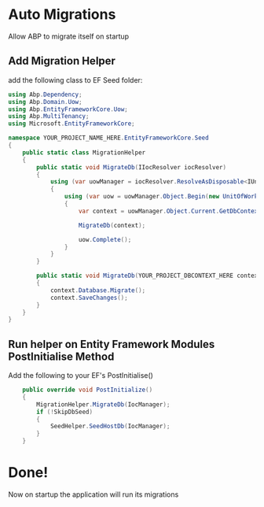 # Auto Migrations
 
 Allow ABP to migrate itself on startup
 
## Add Migration Helper

add the following class to EF Seed folder:

```cs
using Abp.Dependency;
using Abp.Domain.Uow;
using Abp.EntityFrameworkCore.Uow;
using Abp.MultiTenancy;
using Microsoft.EntityFrameworkCore;

namespace YOUR_PROJECT_NAME_HERE.EntityFrameworkCore.Seed
{
    public static class MigrationHelper
    {
        public static void MigrateDb(IIocResolver iocResolver)
        {
            using (var uowManager = iocResolver.ResolveAsDisposable<IUnitOfWorkManager>())
            {
                using (var uow = uowManager.Object.Begin(new UnitOfWorkOptions() { IsTransactional = false }))
                {
                    var context = uowManager.Object.Current.GetDbContext<YOUR_PROJECT_DBCONTEXT_HERE>(MultiTenancySides.Host);

                    MigrateDb(context);

                    uow.Complete();
                }
            }
        }

        public static void MigrateDb(YOUR_PROJECT_DBCONTEXT_HERE context)
        {
            context.Database.Migrate();
            context.SaveChanges();
        }
    }
}
```

## Run helper on Entity Framework Modules PostInitialise Method

Add the following to your EF's PostInitialise()
```cs
    public override void PostInitialize()
    {
        MigrationHelper.MigrateDb(IocManager);
        if (!SkipDbSeed)
        {
            SeedHelper.SeedHostDb(IocManager);
        }
    }
```

# Done!

Now on startup the application will run its migrations
